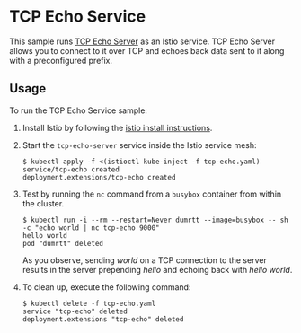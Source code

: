# TCP Echo Service

This sample runs [TCP Echo Server](src/) as an Istio service. TCP Echo Server
allows you to connect to it over TCP and echoes back data sent to it along with
a preconfigured prefix.

## Usage

To run the TCP Echo Service sample:

1. Install Istio by following the [istio install instructions](https://istio.io/docs/setup/kubernetes/quick-start.html).

1. Start the `tcp-echo-server` service inside the Istio service mesh:

    ```console
    $ kubectl apply -f <(istioctl kube-inject -f tcp-echo.yaml)
    service/tcp-echo created
    deployment.extensions/tcp-echo created
    ```

1. Test by running the `nc` command from a `busybox` container from within the cluster.

    ```console
    $ kubectl run -i --rm --restart=Never dumrtt --image=busybox -- sh -c "echo world | nc tcp-echo 9000"
    hello world
    pod "dumrtt" deleted
    ```

    As you observe, sending _world_ on a TCP connection to the server results in
    the server prepending _hello_ and echoing back with _hello world_.

1. To clean up, execute the following command:

    ```console
    $ kubectl delete -f tcp-echo.yaml
    service "tcp-echo" deleted
    deployment.extensions "tcp-echo" deleted
    ```
